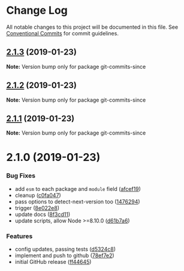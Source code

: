 # Change Log

All notable changes to this project will be documented in this file.
See [Conventional Commits](https://conventionalcommits.org) for commit guidelines.

## [2.1.3](https://github.com/tunnckoCore/monorepo/compare/git-commits-since@2.1.2...git-commits-since@2.1.3) (2019-01-23)

**Note:** Version bump only for package git-commits-since





## [2.1.2](https://github.com/tunnckoCore/monorepo/compare/git-commits-since@2.1.1...git-commits-since@2.1.2) (2019-01-23)

**Note:** Version bump only for package git-commits-since





## [2.1.1](https://github.com/tunnckoCore/monorepo/compare/git-commits-since@2.1.0...git-commits-since@2.1.1) (2019-01-23)

**Note:** Version bump only for package git-commits-since





# 2.1.0 (2019-01-23)


### Bug Fixes

* add `esm` to each package and `module` field ([afcef19](https://github.com/tunnckoCore/monorepo/commit/afcef19))
* cleanup ([c0fa047](https://github.com/tunnckoCore/monorepo/commit/c0fa047))
* pass options to detect-next-version too ([1476294](https://github.com/tunnckoCore/monorepo/commit/1476294))
* trigger ([8e022e8](https://github.com/tunnckoCore/monorepo/commit/8e022e8))
* update docs ([8f3cd11](https://github.com/tunnckoCore/monorepo/commit/8f3cd11))
* update scripts, allow Node >=8.10.0 ([d61b7a6](https://github.com/tunnckoCore/monorepo/commit/d61b7a6))


### Features

* config updates, passing tests ([d5324c8](https://github.com/tunnckoCore/monorepo/commit/d5324c8))
* implement and push to github ([78ef7e2](https://github.com/tunnckoCore/monorepo/commit/78ef7e2))
* initial GitHub release ([ff44645](https://github.com/tunnckoCore/monorepo/commit/ff44645))
